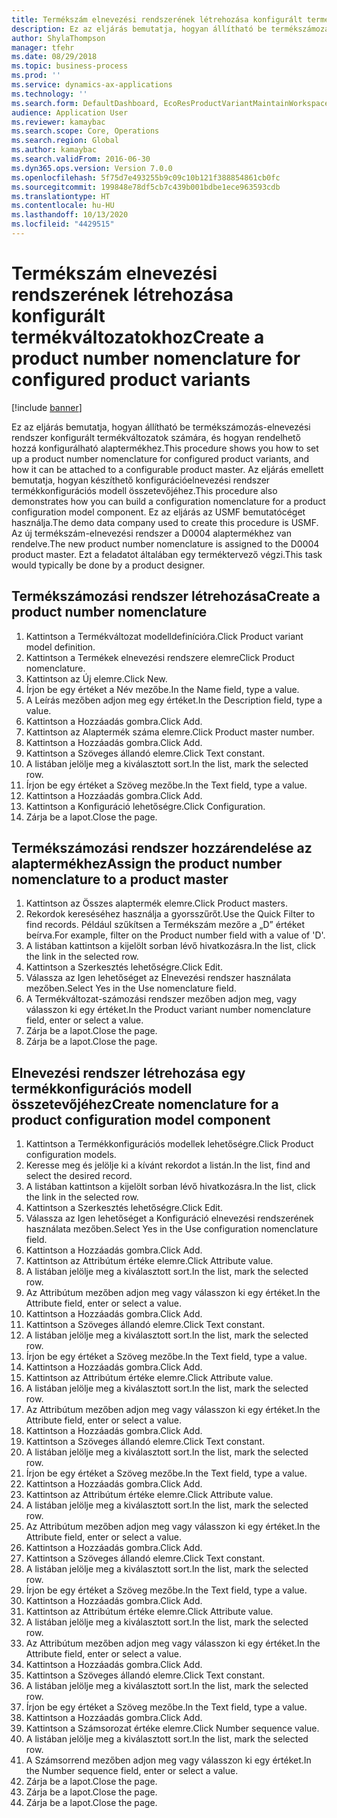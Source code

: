 ```yaml
---
title: Termékszám elnevezési rendszerének létrehozása konfigurált termékváltozatokhoz
description: Ez az eljárás bemutatja, hogyan állítható be termékszámozás-elnevezési rendszer konfigurált termékváltozatok számára, és hogyan rendelhető hozzá konfigurálható alaptermékhez.
author: ShylaThompson
manager: tfehr
ms.date: 08/29/2018
ms.topic: business-process
ms.prod: ''
ms.service: dynamics-ax-applications
ms.technology: ''
ms.search.form: DefaultDashboard, EcoResProductVariantMaintainWorkspace, EcoResNomenclature, EcoResProductListPage, EcoResProductDetails, PCProductConfigurationModelListPage, PCProductConfigurationModelDetails
audience: Application User
ms.reviewer: kamaybac
ms.search.scope: Core, Operations
ms.search.region: Global
ms.author: kamaybac
ms.search.validFrom: 2016-06-30
ms.dyn365.ops.version: Version 7.0.0
ms.openlocfilehash: 5f75d7e493255b9c09c10b121f388854861cb0fc
ms.sourcegitcommit: 199848e78df5cb7c439b001bdbe1ece963593cdb
ms.translationtype: HT
ms.contentlocale: hu-HU
ms.lasthandoff: 10/13/2020
ms.locfileid: "4429515"
---
```

# <a name="create-a-product-number-nomenclature-for-configured-product-variants"></a><span data-ttu-id="47104-103">Termékszám elnevezési rendszerének létrehozása konfigurált termékváltozatokhoz</span><span class="sxs-lookup"><span data-stu-id="47104-103">Create a product number nomenclature for configured product variants</span></span>

[!include [banner](../../includes/banner.md)]

<span data-ttu-id="47104-104">Ez az eljárás bemutatja, hogyan állítható be termékszámozás-elnevezési rendszer konfigurált termékváltozatok számára, és hogyan rendelhető hozzá konfigurálható alaptermékhez.</span><span class="sxs-lookup"><span data-stu-id="47104-104">This procedure shows you how to set up a product number nomenclature for configured product variants, and how it can be attached to a configurable product master.</span></span> <span data-ttu-id="47104-105">Az eljárás emellett bemutatja, hogyan készíthető konfigurációelnevezési rendszer termékkonfigurációs modell összetevőjéhez.</span><span class="sxs-lookup"><span data-stu-id="47104-105">This procedure also demonstrates how you can build a configuration nomenclature for a product configuration model component.</span></span> <span data-ttu-id="47104-106">Ez az eljárás az USMF bemutatócéget használja.</span><span class="sxs-lookup"><span data-stu-id="47104-106">The demo data company used to create this procedure is USMF.</span></span> <span data-ttu-id="47104-107">Az új termékszám-elnevezési rendszer a D0004 alaptermékhez van rendelve.</span><span class="sxs-lookup"><span data-stu-id="47104-107">The new product number nomenclature is assigned to the D0004 product master.</span></span> <span data-ttu-id="47104-108">Ezt a feladatot általában egy terméktervező végzi.</span><span class="sxs-lookup"><span data-stu-id="47104-108">This task would typically be done by a product designer.</span></span>


## <a name="create-a-product-number-nomenclature"></a><span data-ttu-id="47104-109">Termékszámozási rendszer létrehozása</span><span class="sxs-lookup"><span data-stu-id="47104-109">Create a product number nomenclature</span></span>
1. <span data-ttu-id="47104-110">Kattintson a Termékváltozat modelldefinícióra.</span><span class="sxs-lookup"><span data-stu-id="47104-110">Click Product variant model definition.</span></span>
2. <span data-ttu-id="47104-111">Kattintson a Termékek elnevezési rendszere elemre</span><span class="sxs-lookup"><span data-stu-id="47104-111">Click Product nomenclature.</span></span>
3. <span data-ttu-id="47104-112">Kattintson az Új elemre.</span><span class="sxs-lookup"><span data-stu-id="47104-112">Click New.</span></span>
4. <span data-ttu-id="47104-113">Írjon be egy értéket a Név mezőbe.</span><span class="sxs-lookup"><span data-stu-id="47104-113">In the Name field, type a value.</span></span>
5. <span data-ttu-id="47104-114">A Leírás mezőben adjon meg egy értéket.</span><span class="sxs-lookup"><span data-stu-id="47104-114">In the Description field, type a value.</span></span>
6. <span data-ttu-id="47104-115">Kattintson a Hozzáadás gombra.</span><span class="sxs-lookup"><span data-stu-id="47104-115">Click Add.</span></span>
7. <span data-ttu-id="47104-116">Kattintson az Alaptermék száma elemre.</span><span class="sxs-lookup"><span data-stu-id="47104-116">Click Product master number.</span></span>
8. <span data-ttu-id="47104-117">Kattintson a Hozzáadás gombra.</span><span class="sxs-lookup"><span data-stu-id="47104-117">Click Add.</span></span>
9. <span data-ttu-id="47104-118">Kattintson a Szöveges állandó elemre.</span><span class="sxs-lookup"><span data-stu-id="47104-118">Click Text constant.</span></span>
10. <span data-ttu-id="47104-119">A listában jelölje meg a kiválasztott sort.</span><span class="sxs-lookup"><span data-stu-id="47104-119">In the list, mark the selected row.</span></span>
11. <span data-ttu-id="47104-120">Írjon be egy értéket a Szöveg mezőbe.</span><span class="sxs-lookup"><span data-stu-id="47104-120">In the Text field, type a value.</span></span>
12. <span data-ttu-id="47104-121">Kattintson a Hozzáadás gombra.</span><span class="sxs-lookup"><span data-stu-id="47104-121">Click Add.</span></span>
13. <span data-ttu-id="47104-122">Kattintson a Konfiguráció lehetőségre.</span><span class="sxs-lookup"><span data-stu-id="47104-122">Click Configuration.</span></span>
14. <span data-ttu-id="47104-123">Zárja be a lapot.</span><span class="sxs-lookup"><span data-stu-id="47104-123">Close the page.</span></span>

## <a name="assign-the-product-number-nomenclature-to-a-product-master"></a><span data-ttu-id="47104-124">Termékszámozási rendszer hozzárendelése az alaptermékhez</span><span class="sxs-lookup"><span data-stu-id="47104-124">Assign the product number nomenclature to a product master</span></span>
1. <span data-ttu-id="47104-125">Kattintson az Összes alaptermék elemre.</span><span class="sxs-lookup"><span data-stu-id="47104-125">Click Product masters.</span></span>
2. <span data-ttu-id="47104-126">Rekordok kereséséhez használja a gyorsszűrőt.</span><span class="sxs-lookup"><span data-stu-id="47104-126">Use the Quick Filter to find records.</span></span> <span data-ttu-id="47104-127">Például szűkítsen a Termékszám mezőre a „D” értéket beírva.</span><span class="sxs-lookup"><span data-stu-id="47104-127">For example, filter on the Product number field with a value of 'D'.</span></span>
3. <span data-ttu-id="47104-128">A listában kattintson a kijelölt sorban lévő hivatkozásra.</span><span class="sxs-lookup"><span data-stu-id="47104-128">In the list, click the link in the selected row.</span></span>
4. <span data-ttu-id="47104-129">Kattintson a Szerkesztés lehetőségre.</span><span class="sxs-lookup"><span data-stu-id="47104-129">Click Edit.</span></span>
5. <span data-ttu-id="47104-130">Válassza az Igen lehetőséget az Elnevezési rendszer használata mezőben.</span><span class="sxs-lookup"><span data-stu-id="47104-130">Select Yes in the Use nomenclature field.</span></span>
6. <span data-ttu-id="47104-131">A Termékváltozat-számozási rendszer mezőben adjon meg, vagy válasszon ki egy értéket.</span><span class="sxs-lookup"><span data-stu-id="47104-131">In the Product variant number nomenclature field, enter or select a value.</span></span>
7. <span data-ttu-id="47104-132">Zárja be a lapot.</span><span class="sxs-lookup"><span data-stu-id="47104-132">Close the page.</span></span>
8. <span data-ttu-id="47104-133">Zárja be a lapot.</span><span class="sxs-lookup"><span data-stu-id="47104-133">Close the page.</span></span>

## <a name="create-nomenclature-for-a-product-configuration-model-component"></a><span data-ttu-id="47104-134">Elnevezési rendszer létrehozása egy termékkonfigurációs modell összetevőjéhez</span><span class="sxs-lookup"><span data-stu-id="47104-134">Create nomenclature for a product configuration model component</span></span>
1. <span data-ttu-id="47104-135">Kattintson a Termékkonfigurációs modellek lehetőségre.</span><span class="sxs-lookup"><span data-stu-id="47104-135">Click Product configuration models.</span></span>
2. <span data-ttu-id="47104-136">Keresse meg és jelölje ki a kívánt rekordot a listán.</span><span class="sxs-lookup"><span data-stu-id="47104-136">In the list, find and select the desired record.</span></span>
3. <span data-ttu-id="47104-137">A listában kattintson a kijelölt sorban lévő hivatkozásra.</span><span class="sxs-lookup"><span data-stu-id="47104-137">In the list, click the link in the selected row.</span></span>
4. <span data-ttu-id="47104-138">Kattintson a Szerkesztés lehetőségre.</span><span class="sxs-lookup"><span data-stu-id="47104-138">Click Edit.</span></span>
5. <span data-ttu-id="47104-139">Válassza az Igen lehetőséget a Konfiguráció elnevezési rendszerének használata mezőben.</span><span class="sxs-lookup"><span data-stu-id="47104-139">Select Yes in the Use configuration nomenclature field.</span></span>
6. <span data-ttu-id="47104-140">Kattintson a Hozzáadás gombra.</span><span class="sxs-lookup"><span data-stu-id="47104-140">Click Add.</span></span>
7. <span data-ttu-id="47104-141">Kattintson az Attribútum értéke elemre.</span><span class="sxs-lookup"><span data-stu-id="47104-141">Click Attribute value.</span></span>
8. <span data-ttu-id="47104-142">A listában jelölje meg a kiválasztott sort.</span><span class="sxs-lookup"><span data-stu-id="47104-142">In the list, mark the selected row.</span></span>
9. <span data-ttu-id="47104-143">Az Attribútum mezőben adjon meg vagy válasszon ki egy értéket.</span><span class="sxs-lookup"><span data-stu-id="47104-143">In the Attribute field, enter or select a value.</span></span>
10. <span data-ttu-id="47104-144">Kattintson a Hozzáadás gombra.</span><span class="sxs-lookup"><span data-stu-id="47104-144">Click Add.</span></span>
11. <span data-ttu-id="47104-145">Kattintson a Szöveges állandó elemre.</span><span class="sxs-lookup"><span data-stu-id="47104-145">Click Text constant.</span></span>
12. <span data-ttu-id="47104-146">A listában jelölje meg a kiválasztott sort.</span><span class="sxs-lookup"><span data-stu-id="47104-146">In the list, mark the selected row.</span></span>
13. <span data-ttu-id="47104-147">Írjon be egy értéket a Szöveg mezőbe.</span><span class="sxs-lookup"><span data-stu-id="47104-147">In the Text field, type a value.</span></span>
14. <span data-ttu-id="47104-148">Kattintson a Hozzáadás gombra.</span><span class="sxs-lookup"><span data-stu-id="47104-148">Click Add.</span></span>
15. <span data-ttu-id="47104-149">Kattintson az Attribútum értéke elemre.</span><span class="sxs-lookup"><span data-stu-id="47104-149">Click Attribute value.</span></span>
16. <span data-ttu-id="47104-150">A listában jelölje meg a kiválasztott sort.</span><span class="sxs-lookup"><span data-stu-id="47104-150">In the list, mark the selected row.</span></span>
17. <span data-ttu-id="47104-151">Az Attribútum mezőben adjon meg vagy válasszon ki egy értéket.</span><span class="sxs-lookup"><span data-stu-id="47104-151">In the Attribute field, enter or select a value.</span></span>
18. <span data-ttu-id="47104-152">Kattintson a Hozzáadás gombra.</span><span class="sxs-lookup"><span data-stu-id="47104-152">Click Add.</span></span>
19. <span data-ttu-id="47104-153">Kattintson a Szöveges állandó elemre.</span><span class="sxs-lookup"><span data-stu-id="47104-153">Click Text constant.</span></span>
20. <span data-ttu-id="47104-154">A listában jelölje meg a kiválasztott sort.</span><span class="sxs-lookup"><span data-stu-id="47104-154">In the list, mark the selected row.</span></span>
21. <span data-ttu-id="47104-155">Írjon be egy értéket a Szöveg mezőbe.</span><span class="sxs-lookup"><span data-stu-id="47104-155">In the Text field, type a value.</span></span>
22. <span data-ttu-id="47104-156">Kattintson a Hozzáadás gombra.</span><span class="sxs-lookup"><span data-stu-id="47104-156">Click Add.</span></span>
23. <span data-ttu-id="47104-157">Kattintson az Attribútum értéke elemre.</span><span class="sxs-lookup"><span data-stu-id="47104-157">Click Attribute value.</span></span>
24. <span data-ttu-id="47104-158">A listában jelölje meg a kiválasztott sort.</span><span class="sxs-lookup"><span data-stu-id="47104-158">In the list, mark the selected row.</span></span>
25. <span data-ttu-id="47104-159">Az Attribútum mezőben adjon meg vagy válasszon ki egy értéket.</span><span class="sxs-lookup"><span data-stu-id="47104-159">In the Attribute field, enter or select a value.</span></span>
26. <span data-ttu-id="47104-160">Kattintson a Hozzáadás gombra.</span><span class="sxs-lookup"><span data-stu-id="47104-160">Click Add.</span></span>
27. <span data-ttu-id="47104-161">Kattintson a Szöveges állandó elemre.</span><span class="sxs-lookup"><span data-stu-id="47104-161">Click Text constant.</span></span>
28. <span data-ttu-id="47104-162">A listában jelölje meg a kiválasztott sort.</span><span class="sxs-lookup"><span data-stu-id="47104-162">In the list, mark the selected row.</span></span>
29. <span data-ttu-id="47104-163">Írjon be egy értéket a Szöveg mezőbe.</span><span class="sxs-lookup"><span data-stu-id="47104-163">In the Text field, type a value.</span></span>
30. <span data-ttu-id="47104-164">Kattintson a Hozzáadás gombra.</span><span class="sxs-lookup"><span data-stu-id="47104-164">Click Add.</span></span>
31. <span data-ttu-id="47104-165">Kattintson az Attribútum értéke elemre.</span><span class="sxs-lookup"><span data-stu-id="47104-165">Click Attribute value.</span></span>
32. <span data-ttu-id="47104-166">A listában jelölje meg a kiválasztott sort.</span><span class="sxs-lookup"><span data-stu-id="47104-166">In the list, mark the selected row.</span></span>
33. <span data-ttu-id="47104-167">Az Attribútum mezőben adjon meg vagy válasszon ki egy értéket.</span><span class="sxs-lookup"><span data-stu-id="47104-167">In the Attribute field, enter or select a value.</span></span>
34. <span data-ttu-id="47104-168">Kattintson a Hozzáadás gombra.</span><span class="sxs-lookup"><span data-stu-id="47104-168">Click Add.</span></span>
35. <span data-ttu-id="47104-169">Kattintson a Szöveges állandó elemre.</span><span class="sxs-lookup"><span data-stu-id="47104-169">Click Text constant.</span></span>
36. <span data-ttu-id="47104-170">A listában jelölje meg a kiválasztott sort.</span><span class="sxs-lookup"><span data-stu-id="47104-170">In the list, mark the selected row.</span></span>
37. <span data-ttu-id="47104-171">Írjon be egy értéket a Szöveg mezőbe.</span><span class="sxs-lookup"><span data-stu-id="47104-171">In the Text field, type a value.</span></span>
38. <span data-ttu-id="47104-172">Kattintson a Hozzáadás gombra.</span><span class="sxs-lookup"><span data-stu-id="47104-172">Click Add.</span></span>
39. <span data-ttu-id="47104-173">Kattintson a Számsorozat értéke elemre.</span><span class="sxs-lookup"><span data-stu-id="47104-173">Click Number sequence value.</span></span>
40. <span data-ttu-id="47104-174">A listában jelölje meg a kiválasztott sort.</span><span class="sxs-lookup"><span data-stu-id="47104-174">In the list, mark the selected row.</span></span>
41. <span data-ttu-id="47104-175">A Számsorrend mezőben adjon meg vagy válasszon ki egy értéket.</span><span class="sxs-lookup"><span data-stu-id="47104-175">In the Number sequence field, enter or select a value.</span></span>
42. <span data-ttu-id="47104-176">Zárja be a lapot.</span><span class="sxs-lookup"><span data-stu-id="47104-176">Close the page.</span></span>
43. <span data-ttu-id="47104-177">Zárja be a lapot.</span><span class="sxs-lookup"><span data-stu-id="47104-177">Close the page.</span></span>
44. <span data-ttu-id="47104-178">Zárja be a lapot.</span><span class="sxs-lookup"><span data-stu-id="47104-178">Close the page.</span></span>

